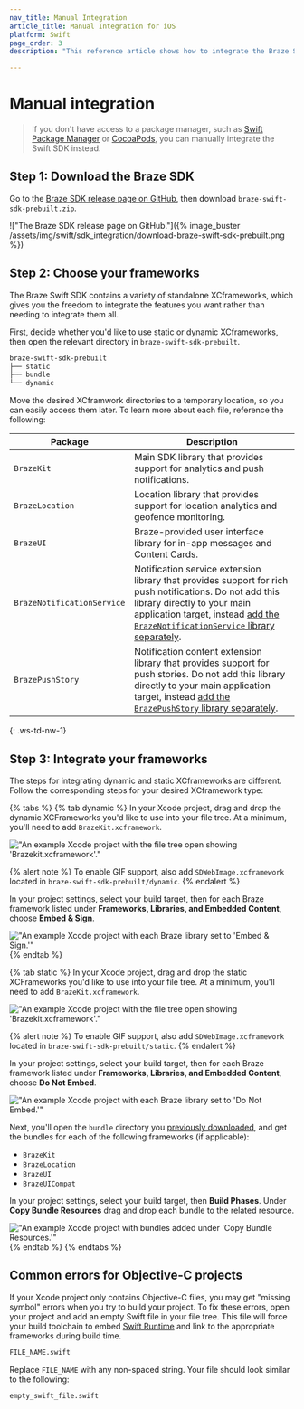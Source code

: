 ```yaml
---
nav_title: Manual Integration
article_title: Manual Integration for iOS
platform: Swift
page_order: 3
description: "This reference article shows how to integrate the Braze Swift SDK using manual installation."

---
```


# Manual integration

> If you don't have access to a package manager, such as [Swift Package Manager]({{sitebase.url}}/docs/developer_guide/platform_integration_guides/swift/initial_sdk_setup/installation_methods/swift_package_manager/) or [CocoaPods]({{sitebase.url}}/docs/developer_guide/platform_integration_guides/swift/initial_sdk_setup/installation_methods/cocoapods/), you can manually integrate the Swift SDK instead.

## Step 1: Download the Braze SDK

Go to the [Braze SDK release page on GitHub](https://github.com/braze-inc/braze-swift-sdk/releases), then download `braze-swift-sdk-prebuilt.zip`.

!["The Braze SDK release page on GitHub."]({% image_buster /assets/img/swift/sdk_integration/download-braze-swift-sdk-prebuilt.png %})

## Step 2: Choose your frameworks

The Braze Swift SDK contains a variety of standalone XCframeworks, which gives you the freedom to integrate the features you want rather than needing to integrate them all.

First, decide whether you'd like to use static or dynamic XCframeworks, then open the relevant directory in `braze-swift-sdk-prebuilt`.

```bash
braze-swift-sdk-prebuilt
├── static
├── bundle
└── dynamic
```

Move the desired XCframwork directories to a temporary location, so you can easily access them later. To learn more about each file, reference the following:

| Package                    | Description                                                                                                                                                                                                                                                                                                           |
|----------------------------|-----------------------------------------------------------------------------------------------------------------------------------------------------------------------------------------------------------------------------------------------------------------------------------------------------------------------|
| `BrazeKit`                 | Main SDK library that provides support for analytics and push notifications.                                                                                                                                                                                                                                          |
| `BrazeLocation`            | Location library that provides support for location analytics and geofence monitoring.                                                                                                                                                                                                                                |
| `BrazeUI`                  | Braze-provided user interface library for in-app messages and Content Cards.                                                                                                                                                                                                                                          |
| `BrazeNotificationService` | Notification service extension library that provides support for rich push notifications.  Do not add this library directly to your main application target, instead [add the `BrazeNotificationService` library separately](https://braze-inc.github.io/braze-swift-sdk/tutorials/braze/b2-rich-push-notifications). |
| `BrazePushStory`           | Notification content extension library that provides support for push stories. Do not add this library directly to your main application target, instead [add the `BrazePushStory` library separately](https://braze-inc.github.io/braze-swift-sdk/tutorials/braze/b3-push-stories).                                  |
{: .ws-td-nw-1}

## Step 3: Integrate your frameworks

The steps for integrating dynamic and static XCframeworks are different. Follow the corresponding steps for your desired XCframework type:

{% tabs %}
{% tab dynamic %}
In your Xcode project, drag and drop the dynamic XCFrameworks you'd like to use into your file tree. At a minimum, you'll need to add `BrazeKit.xcframework`.

!["An example Xcode project with the file tree open showing 'Brazekit.xcframework'."]()

{% alert note %}
To enable GIF support, also add `SDWebImage.xcframework` located in `braze-swift-sdk-prebuilt/dynamic`.
{% endalert %}

In your project settings, select your build target, then for each Braze framework listed under **Frameworks, Libraries, and Embedded Content**, choose **Embed & Sign**.

!["An example Xcode project with each Braze library set to 'Embed & Sign.'"]()
{% endtab %}

{% tab static %}
In your Xcode project, drag and drop the static XCFrameworks you'd like to use into your file tree. At a minimum, you'll need to add `BrazeKit.xcframework`.

!["An example Xcode project with the file tree open showing 'Brazekit.xcframework'."]()

{% alert note %}
To enable GIF support, also add `SDWebImage.xcframework` located in `braze-swift-sdk-prebuilt/static`.
{% endalert %}

In your project settings, select your build target, then for each Braze framework listed under **Frameworks, Libraries, and Embedded Content**, choose **Do Not Embed**.

!["An example Xcode project with each Braze library set to 'Do Not Embed.'"]()

Next, you'll open the `bundle` directory you [previously downloaded](#step-1-download-the-braze-sdk), and get the bundles for each of the following frameworks (if applicable):

- `BrazeKit`
- `BrazeLocation`
- `BrazeUI`
- `BrazeUICompat`

In your project settings, select your build target, then **Build Phases**. Under **Copy Bundle Resources** drag and drop each bundle to the related resource.

!["An example Xcode project with bundles added under 'Copy Bundle Resources.'"]()
{% endtab %}
{% endtabs %}

## Common errors for Objective-C projects

If your Xcode project only contains Objective-C files, you may get "missing symbol" errors when you try to build your project. To fix these errors, open your project and add an empty Swift file in your file tree. This file will force your build toolchain to embed [Swift Runtime](https://support.apple.com/kb/dl1998) and link to the appropriate frameworks during build time.

```bash
FILE_NAME.swift
```

Replace `FILE_NAME` with any non-spaced string. Your file should look similar to the following:

```bash
empty_swift_file.swift
```
